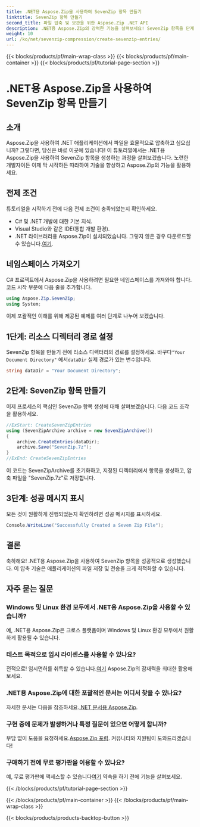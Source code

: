 ```yaml
---
title: .NET용 Aspose.Zip을 사용하여 SevenZip 항목 만들기
linktitle: SevenZip 항목 만들기
second_title: 파일 압축 및 보관을 위한 Aspose.Zip .NET API
description: .NET용 Aspose.Zip의 강력한 기능을 살펴보세요! SevenZip 항목을 단계별로 생성하는 방법을 알아보세요. 손쉽게 파일을 압축하세요. 원활한 개발 경험을 위해 지금 다운로드하세요.
weight: 10
url: /ko/net/sevenzip-compression/create-sevenzip-entries/
---
```


{{< blocks/products/pf/main-wrap-class >}}
{{< blocks/products/pf/main-container >}}
{{< blocks/products/pf/tutorial-page-section >}}

# .NET용 Aspose.Zip을 사용하여 SevenZip 항목 만들기


## 소개

Aspose.Zip을 사용하여 .NET 애플리케이션에서 파일을 효율적으로 압축하고 싶으십니까? 그렇다면, 당신은 바로 이곳에 있습니다! 이 튜토리얼에서는 .NET용 Aspose.Zip을 사용하여 SevenZip 항목을 생성하는 과정을 살펴보겠습니다. 노련한 개발자이든 이제 막 시작하든 따라하여 기술을 향상하고 Aspose.Zip의 기능을 활용하세요.

## 전제 조건

튜토리얼을 시작하기 전에 다음 전제 조건이 충족되었는지 확인하세요.

- C# 및 .NET 개발에 대한 기본 지식.
- Visual Studio와 같은 IDE(통합 개발 환경).
-  .NET 라이브러리용 Aspose.Zip이 설치되었습니다. 그렇지 않은 경우 다운로드할 수 있습니다.[여기](https://releases.aspose.com/zip/net/).

## 네임스페이스 가져오기

C# 프로젝트에서 Aspose.Zip을 사용하려면 필요한 네임스페이스를 가져와야 합니다. 코드 시작 부분에 다음 줄을 추가합니다.

```csharp
using Aspose.Zip.SevenZip;
using System;
```

이제 포괄적인 이해를 위해 제공된 예제를 여러 단계로 나누어 보겠습니다.

## 1단계: 리소스 디렉터리 경로 설정

 SevenZip 항목을 만들기 전에 리소스 디렉터리의 경로를 설정하세요. 바꾸다`"Your Document Directory"` 에서`dataDir` 실제 경로가 있는 변수입니다.

```csharp
string dataDir = "Your Document Directory";
```

## 2단계: SevenZip 항목 만들기

이제 프로세스의 핵심인 SevenZip 항목 생성에 대해 살펴보겠습니다. 다음 코드 조각을 활용하세요.

```csharp
//ExStart: CreateSevenZipEntries
using (SevenZipArchive archive = new SevenZipArchive())
{
    archive.CreateEntries(dataDir);
    archive.Save("SevenZip.7z");
}
//ExEnd: CreateSevenZipEntries
```

이 코드는 SevenZipArchive를 초기화하고, 지정된 디렉터리에서 항목을 생성하고, 압축 파일을 "SevenZip.7z"로 저장합니다.

## 3단계: 성공 메시지 표시

모든 것이 원활하게 진행되었는지 확인하려면 성공 메시지를 표시하세요.

```csharp
Console.WriteLine("Successfully Created a Seven Zip File");
```

## 결론

축하해요! .NET용 Aspose.Zip을 사용하여 SevenZip 항목을 성공적으로 생성했습니다. 이 압축 기술은 애플리케이션의 파일 저장 및 전송을 크게 최적화할 수 있습니다.

## 자주 묻는 질문

### Windows 및 Linux 환경 모두에서 .NET용 Aspose.Zip을 사용할 수 있습니까?
예, .NET용 Aspose.Zip은 크로스 플랫폼이며 Windows 및 Linux 환경 모두에서 원활하게 활용될 수 있습니다.

### 테스트 목적으로 임시 라이센스를 사용할 수 있나요?
 전적으로! 임시면허를 취득할 수 있습니다.[여기](https://purchase.aspose.com/temporary-license/) Aspose.Zip의 잠재력을 최대한 활용해 보세요.

### .NET용 Aspose.Zip에 대한 포괄적인 문서는 어디서 찾을 수 있나요?
 자세한 문서는 다음을 참조하세요.[.NET 문서용 Aspose.Zip](https://reference.aspose.com/zip/net/).

### 구현 중에 문제가 발생하거나 특정 질문이 있으면 어떻게 합니까?
 부담 없이 도움을 요청하세요.[Aspose.Zip 포럼](https://forum.aspose.com/c/zip/37). 커뮤니티와 지원팀이 도와드리겠습니다!

### 구매하기 전에 무료 평가판을 이용할 수 있나요?
 예, 무료 평가판에 액세스할 수 있습니다[여기](https://releases.aspose.com/) 약속을 하기 전에 기능을 살펴보세요.

{{< /blocks/products/pf/tutorial-page-section >}}

{{< /blocks/products/pf/main-container >}}
{{< /blocks/products/pf/main-wrap-class >}}

{{< blocks/products/products-backtop-button >}}
